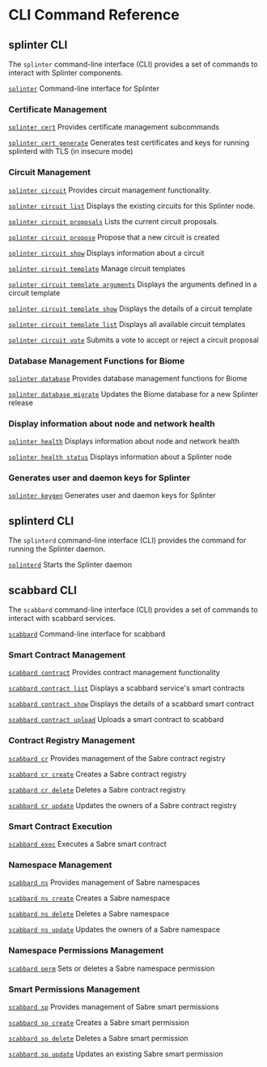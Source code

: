 # CLI Command Reference

<!--
  Copyright 2018-2020 Cargill Incorporated
  Licensed under Creative Commons Attribution 4.0 International License
  https://creativecommons.org/licenses/by/4.0/
-->

## splinter CLI
The `splinter` command-line interface (CLI) provides a set of commands to
interact with Splinter components.

[`splinter`](splinter.1.md)
Command-line interface for Splinter

### Certificate Management
[`splinter cert`](splinter-cert.1.md)
Provides certificate management subcommands

[`splinter cert generate`](splinter-cert-generate.1.md)
Generates test certificates and keys for running splinterd with TLS (in insecure
mode)

### Circuit Management
[`splinter circuit`](splinter-circuit.1.md)
Provides circuit management functionality.

[`splinter circuit list`](splinter-circuit-list.1.md)
Displays the existing circuits for this Splinter node.

[`splinter circuit proposals`](splinter-circuit-proposals.1.md)
Lists the current circuit proposals.

[`splinter circuit propose`](splinter-circuit-propose.1.md)
Propose that a new circuit is created

[`splinter circuit show`](splinter-circuit-show.1.md)
Displays information about a circuit

[`splinter circuit template`](splinter-circuit-template.1.md)
 Manage circuit templates

[`splinter circuit template
arguments`](splinter-circuit-template-arguments.1.md)
Displays the arguments defined in a circuit template

[`splinter circuit template show`](splinter-circuit-template-show.1.md)
Displays the details of a circuit template

[`splinter circuit template list`](splinter-circuit-template-list.1.md)
Displays all available circuit templates

[`splinter circuit vote`](splinter-circuit-vote.1.md)
Submits a vote to accept or reject a circuit proposal

### Database Management Functions for Biome
[`splinter database`](splinter-database.1.md)
Provides database management functions for Biome

[`splinter database migrate`](splinter-database-migrate.1.md)
Updates the Biome database for a new Splinter release

### Display information about node and network health
[`splinter health`](splinter-health.1.md)
Displays information about node and network health

[`splinter health status`](splinter-health-status.1.md)
Displays information about a Splinter node

### Generates user and daemon keys for Splinter
[`splinter keygen`](splinter-keygen.1.md)
Generates user and daemon keys for Splinter

## splinterd CLI

The `splinterd` command-line interface (CLI) provides the command for running
the Splinter daemon.

[`splinterd`](splinterd.1.md)
Starts the Splinter daemon

## scabbard CLI
The `scabbard` command-line interface (CLI) provides a set of commands to
interact with scabbard services.

[`scabbard`](scabbard.1.md)
Command-line interface for scabbard

### Smart Contract Management

[`scabbard contract`](scabbard-contract.1.md)
Provides contract management functionality

[`scabbard contract list`](scabbard-contract-list.1.md)
Displays a scabbard service's smart contracts

[`scabbard contract show`](scabbard-contract-show.1.md)
Displays the details of a scabbard smart contract

[`scabbard contract upload`](scabbard-contract-upload.1.md)
Uploads a smart contract to scabbard

### Contract Registry Management

[`scabbard cr`](scabbard-cr.1.md)
Provides management of the Sabre contract registry

[`scabbard cr create`](scabbard-cr-create.1.md)
Creates a Sabre contract registry

[`scabbard cr delete`](scabbard-cr-delete.1.md)
Deletes a Sabre contract registry

[`scabbard cr update`](scabbard-cr-update.1.md)
Updates the owners of a Sabre contract registry

### Smart Contract Execution

[`scabbard exec`](scabbard-exec.1.md)
Executes a Sabre smart contract

### Namespace Management

[`scabbard ns`](scabbard-ns.1.md)
Provides management of Sabre namespaces

[`scabbard ns create`](scabbard-ns-create.1.md)
Creates a Sabre namespace

[`scabbard ns delete`](scabbard-ns-delete.1.md)
Deletes a Sabre namespace

[`scabbard ns update`](scabbard-ns-update.1.md)
Updates the owners of a Sabre namespace

### Namespace Permissions Management

[`scabbard perm`](scabbard-perm.1.md)
Sets or deletes a Sabre namespace permission

### Smart Permissions Management

[`scabbard sp`](scabbard-sp.1.md)
Provides management of Sabre smart permissions

[`scabbard sp create`](scabbard-sp-create.1.md)
Creates a Sabre smart permission

[`scabbard sp delete`](scabbard-sp-delete.1.md)
Deletes a Sabre smart permission

[`scabbard sp update`](scabbard-sp-update.1.md)
Updates an existing Sabre smart permission
